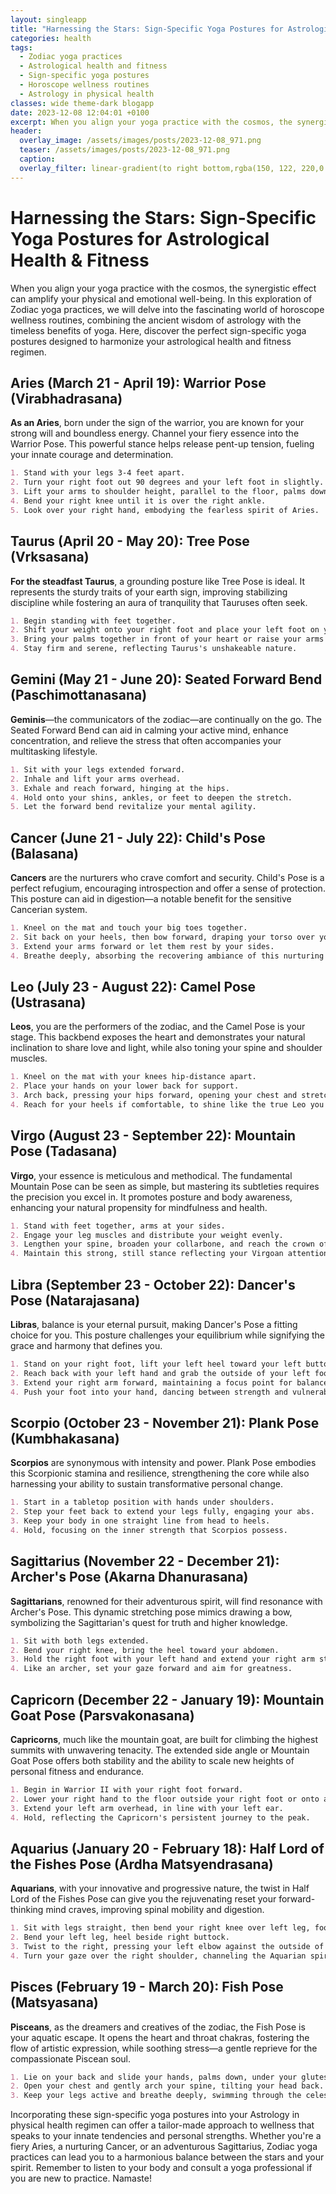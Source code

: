 ```yaml
---
layout: singleapp
title: "Harnessing the Stars: Sign-Specific Yoga Postures for Astrological Health & Fitness"
categories: health
tags:
  - Zodiac yoga practices
  - Astrological health and fitness
  - Sign-specific yoga postures
  - Horoscope wellness routines
  - Astrology in physical health
classes: wide theme-dark blogapp
date: 2023-12-08 12:04:01 +0100
excerpt: When you align your yoga practice with the cosmos, the synergistic effect can amplify your physical and emotional well-being.
header:
  overlay_image: /assets/images/posts/2023-12-08_971.png
  teaser: /assets/images/posts/2023-12-08_971.png
  caption: 
  overlay_filter: linear-gradient(to right bottom,rgba(150, 122, 220,0.8), rgba(255,245,208,0.5))
---
```

# Harnessing the Stars: Sign-Specific Yoga Postures for Astrological Health & Fitness

When you align your yoga practice with the cosmos, the synergistic effect can amplify your physical and emotional well-being. In this exploration of Zodiac yoga practices, we will delve into the fascinating world of horoscope wellness routines, combining the ancient wisdom of astrology with the timeless benefits of yoga. Here, discover the perfect sign-specific yoga postures designed to harmonize your astrological health and fitness regimen.

## Aries (March 21 - April 19): Warrior Pose (Virabhadrasana)

**As an Aries**, born under the sign of the warrior, you are known for your strong will and boundless energy. Channel your fiery essence into the Warrior Pose. This powerful stance helps release pent-up tension, fueling your innate courage and determination.

```markdown
1. Stand with your legs 3-4 feet apart.
2. Turn your right foot out 90 degrees and your left foot in slightly.
3. Lift your arms to shoulder height, parallel to the floor, palms down.
4. Bend your right knee until it is over the right ankle.
5. Look over your right hand, embodying the fearless spirit of Aries.
```

## Taurus (April 20 - May 20): Tree Pose (Vrksasana)

**For the steadfast Taurus**, a grounding posture like Tree Pose is ideal. It represents the sturdy traits of your earth sign, improving stabilizing discipline while fostering an aura of tranquility that Tauruses often seek.

```markdown
1. Begin standing with feet together.
2. Shift your weight onto your right foot and place your left foot on your inner thigh.
3. Bring your palms together in front of your heart or raise your arms overhead to grow your branches.
4. Stay firm and serene, reflecting Taurus's unshakeable nature.
```

## Gemini (May 21 - June 20): Seated Forward Bend (Paschimottanasana)

**Geminis**—the communicators of the zodiac—are continually on the go. The Seated Forward Bend can aid in calming your active mind, enhance concentration, and relieve the stress that often accompanies your multitasking lifestyle.

```markdown
1. Sit with your legs extended forward.
2. Inhale and lift your arms overhead.
3. Exhale and reach forward, hinging at the hips.
4. Hold onto your shins, ankles, or feet to deepen the stretch.
5. Let the forward bend revitalize your mental agility.
```

## Cancer (June 21 - July 22): Child's Pose (Balasana)

**Cancers** are the nurturers who crave comfort and security. Child's Pose is a perfect refugium, encouraging introspection and offer a sense of protection. This posture can aid in digestion—a notable benefit for the sensitive Cancerian system.

```markdown
1. Kneel on the mat and touch your big toes together.
2. Sit back on your heels, then bow forward, draping your torso over your thighs.
3. Extend your arms forward or let them rest by your sides.
4. Breathe deeply, absorbing the recovering ambiance of this nurturing posture.
```

## Leo (July 23 - August 22): Camel Pose (Ustrasana)

**Leos**, you are the performers of the zodiac, and the Camel Pose is your stage. This backbend exposes the heart and demonstrates your natural inclination to share love and light, while also toning your spine and shoulder muscles.

```markdown
1. Kneel on the mat with your knees hip-distance apart.
2. Place your hands on your lower back for support.
3. Arch back, pressing your hips forward, opening your chest and stretching your entire front body.
4. Reach for your heels if comfortable, to shine like the true Leo you are.
```

## Virgo (August 23 - September 22): Mountain Pose (Tadasana)

**Virgo**, your essence is meticulous and methodical. The fundamental Mountain Pose can be seen as simple, but mastering its subtleties requires the precision you excel in. It promotes posture and body awareness, enhancing your natural propensity for mindfulness and health.

```markdown
1. Stand with feet together, arms at your sides.
2. Engage your leg muscles and distribute your weight evenly.
3. Lengthen your spine, broaden your collarbone, and reach the crown of your head to the sky.
4. Maintain this strong, still stance reflecting your Virgoan attention to detail.
```

## Libra (September 23 - October 22): Dancer's Pose (Natarajasana)

**Libras**, balance is your eternal pursuit, making Dancer's Pose a fitting choice for you. This posture challenges your equilibrium while signifying the grace and harmony that defines you.

```markdown
1. Stand on your right foot, lift your left heel toward your left buttock.
2. Reach back with your left hand and grab the outside of your left foot or ankle.
3. Extend your right arm forward, maintaining a focus point for balance.
4. Push your foot into your hand, dancing between strength and vulnerability.
```

## Scorpio (October 23 - November 21): Plank Pose (Kumbhakasana)

**Scorpios** are synonymous with intensity and power. Plank Pose embodies this Scorpionic stamina and resilience, strengthening the core while also harnessing your ability to sustain transformative personal change.

```markdown
1. Start in a tabletop position with hands under shoulders.
2. Step your feet back to extend your legs fully, engaging your abs.
3. Keep your body in one straight line from head to heels.
4. Hold, focusing on the inner strength that Scorpios possess.
```

## Sagittarius (November 22 - December 21): Archer's Pose (Akarna Dhanurasana)

**Sagittarians**, renowned for their adventurous spirit, will find resonance with Archer's Pose. This dynamic stretching pose mimics drawing a bow, symbolizing the Sagittarian's quest for truth and higher knowledge.

```markdown
1. Sit with both legs extended.
2. Bend your right knee, bring the heel toward your abdomen.
3. Hold the right foot with your left hand and extend your right arm straight in a "bow-drawing" gesture.
4. Like an archer, set your gaze forward and aim for greatness.
```

## Capricorn (December 22 - January 19): Mountain Goat Pose (Parsvakonasana)

**Capricorns**, much like the mountain goat, are built for climbing the highest summits with unwavering tenacity. The extended side angle or Mountain Goat Pose offers both stability and the ability to scale new heights of personal fitness and endurance.

```markdown
1. Begin in Warrior II with your right foot forward.
2. Lower your right hand to the floor outside your right foot or onto a block.
3. Extend your left arm overhead, in line with your left ear.
4. Hold, reflecting the Capricorn's persistent journey to the peak.
```

## Aquarius (January 20 - February 18): Half Lord of the Fishes Pose (Ardha Matsyendrasana)

**Aquarians**, with your innovative and progressive nature, the twist in Half Lord of the Fishes Pose can give you the rejuvenating reset your forward-thinking mind craves, improving spinal mobility and digestion.

```markdown
1. Sit with legs straight, then bend your right knee over left leg, foot beside left thigh.
2. Bend your left leg, heel beside right buttock.
3. Twist to the right, pressing your left elbow against the outside of your right knee.
4. Turn your gaze over the right shoulder, channeling the Aquarian spirit of constant renewal.
```

## Pisces (February 19 - March 20): Fish Pose (Matsyasana)

**Pisceans**, as the dreamers and creatives of the zodiac, the Fish Pose is your aquatic escape. It opens the heart and throat chakras, fostering the flow of artistic expression, while soothing stress—a gentle reprieve for the compassionate Piscean soul.

```markdown
1. Lie on your back and slide your hands, palms down, under your glutes.
2. Open your chest and gently arch your spine, tilting your head back.
3. Keep your legs active and breathe deeply, swimming through the celestial currents of Pisces imagination.
```

Incorporating these sign-specific yoga postures into your Astrology in physical health regimen can offer a tailor-made approach to wellness that speaks to your innate tendencies and personal strengths. Whether you're a fiery Aries, a nurturing Cancer, or an adventurous Sagittarius, Zodiac yoga practices can lead you to a harmonious balance between the stars and your spirit. Remember to listen to your body and consult a yoga professional if you are new to practice. Namaste!